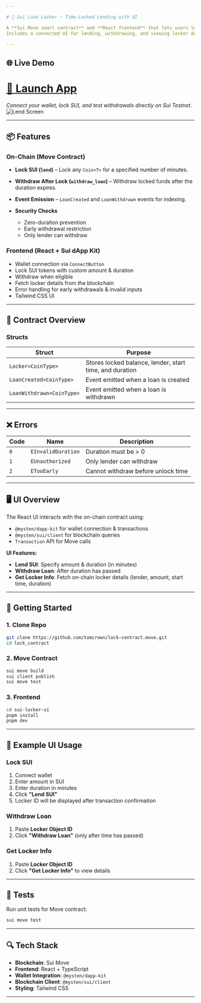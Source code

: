 ```yaml
---

# 🔐 Sui Loan Locker – Time-Locked Lending with UI

A **Sui Move smart contract** and **React frontend** that lets users lock SUI tokens for a fixed time period and withdraw them only after the duration ends.
Includes a connected UI for lending, withdrawing, and viewing locker details.

---
```


## 🌐 Live Demo

# **[🚀 Launch App](https://lock-contract.vercel.app/)**

*Connect your wallet, lock SUI, and test withdrawals directly on Sui Testnet.*
![Lend Screen](/screenshots/lend.png)

---

## 📦 Features

### **On-Chain (Move Contract)**

* **Lock SUI (`lend`)** – Lock any `Coin<T>` for a specified number of minutes.
* **Withdraw After Lock (`withdraw_loan`)** – Withdraw locked funds after the duration expires.
* **Event Emission** – `LoanCreated` and `LoanWithdrawn` events for indexing.
* **Security Checks**

  * Zero-duration prevention
  * Early withdrawal restriction
  * Only lender can withdraw

### **Frontend (React + Sui dApp Kit)**

* Wallet connection via `ConnectButton`
* Lock SUI tokens with custom amount & duration
* Withdraw when eligible
* Fetch locker details from the blockchain
* Error handling for early withdrawals & invalid inputs
* Tailwind CSS UI

---

## 🧠 Contract Overview

### **Structs**

| Struct                    | Purpose                                                 |
| ------------------------- | ------------------------------------------------------- |
| `Locker<CoinType>`        | Stores locked balance, lender, start time, and duration |
| `LoanCreated<CoinType>`   | Event emitted when a loan is created                    |
| `LoanWithdrawn<CoinType>` | Event emitted when a loan is withdrawn                  |

---

## ❌ Errors

| Code | Name               | Description                        |
| ---- | ------------------ | ---------------------------------- |
| `0`  | `EInvalidDuration` | Duration must be > 0               |
| `1`  | `EUnauthorized`    | Only lender can withdraw           |
| `2`  | `ETooEarly`        | Cannot withdraw before unlock time |

---

## 🖥 UI Overview

The React UI interacts with the on-chain contract using:

* `@mysten/dapp-kit` for wallet connection & transactions
* `@mysten/sui/client` for blockchain queries
* `Transaction` API for Move calls

**UI Features:**

* **Lend SUI**: Specify amount & duration (in minutes)
* **Withdraw Loan**: After duration has passed
* **Get Locker Info**: Fetch on-chain locker details (lender, amount, start time, duration)

---

## 🚀 Getting Started

### **1. Clone Repo**

```bash
git clone https://github.com/tomcrown/lock-contract.move.git
cd lock_contract
```

### **2. Move Contract**

```bash
sui move build
sui client publish
sui move test
```

### **3. Frontend**

```bash
cd sui-locker-ui
pnpm install
pnpm dev
```

---

## 📜 Example UI Usage

### **Lock SUI**

1. Connect wallet
2. Enter amount in SUI
3. Enter duration in minutes
4. Click **"Lend SUI"**
5. Locker ID will be displayed after transaction confirmation

### **Withdraw Loan**

1. Paste **Locker Object ID**
2. Click **"Withdraw Loan"** (only after time has passed)

### **Get Locker Info**

1. Paste **Locker Object ID**
2. Click **"Get Locker Info"** to view details


---

## 🧪 Tests

Run unit tests for Move contract:

```bash
sui move test
```

---

## 🔍 Tech Stack

* **Blockchain**: Sui Move
* **Frontend**: React + TypeScript
* **Wallet Integration**: `@mysten/dapp-kit`
* **Blockchain Client**: `@mysten/sui/client`
* **Styling**: Tailwind CSS

---

